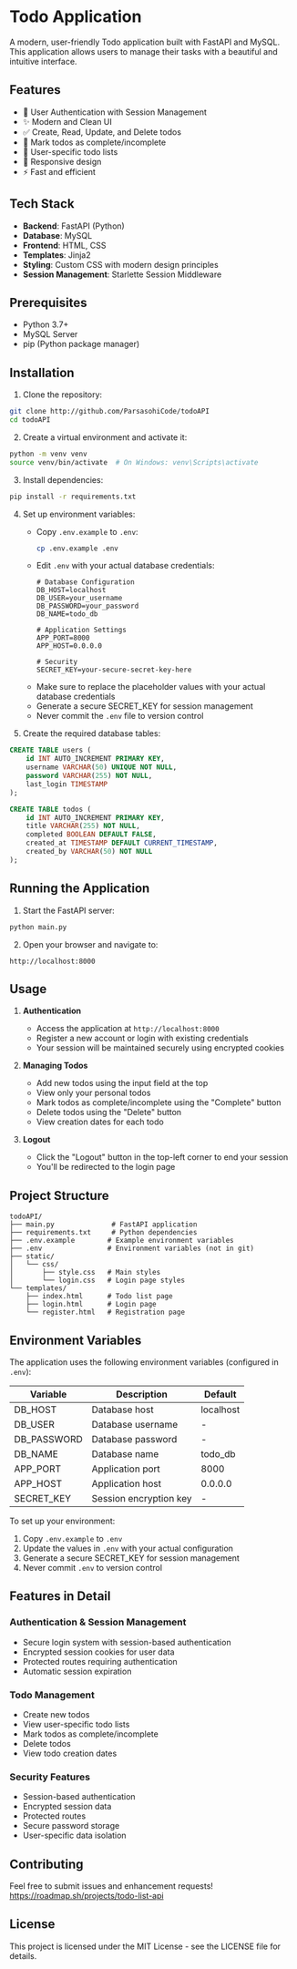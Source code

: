 # Todo Application

A modern, user-friendly Todo application built with FastAPI and MySQL. This application allows users to manage their tasks with a beautiful and intuitive interface.

## Features

- 🔐 User Authentication with Session Management
- ✨ Modern and Clean UI
- ✅ Create, Read, Update, and Delete todos
- 🎯 Mark todos as complete/incomplete
- 👤 User-specific todo lists
- 📱 Responsive design
- ⚡ Fast and efficient

## Tech Stack

- **Backend**: FastAPI (Python)
- **Database**: MySQL
- **Frontend**: HTML, CSS
- **Templates**: Jinja2
- **Styling**: Custom CSS with modern design principles
- **Session Management**: Starlette Session Middleware

## Prerequisites

- Python 3.7+
- MySQL Server
- pip (Python package manager)

## Installation

1. Clone the repository:
```bash
git clone http://github.com/ParsasohiCode/todoAPI
cd todoAPI
```

2. Create a virtual environment and activate it:
```bash
python -m venv venv
source venv/bin/activate  # On Windows: venv\Scripts\activate
```

3. Install dependencies:
```bash
pip install -r requirements.txt
```

4. Set up environment variables:
   - Copy `.env.example` to `.env`:
     ```bash
     cp .env.example .env
     ```
   - Edit `.env` with your actual database credentials:
     ```env
     # Database Configuration
     DB_HOST=localhost
     DB_USER=your_username
     DB_PASSWORD=your_password
     DB_NAME=todo_db

     # Application Settings
     APP_PORT=8000
     APP_HOST=0.0.0.0
     
     # Security
     SECRET_KEY=your-secure-secret-key-here
     ```
   - Make sure to replace the placeholder values with your actual database credentials
   - Generate a secure SECRET_KEY for session management
   - Never commit the `.env` file to version control

5. Create the required database tables:
```sql
CREATE TABLE users (
    id INT AUTO_INCREMENT PRIMARY KEY,
    username VARCHAR(50) UNIQUE NOT NULL,
    password VARCHAR(255) NOT NULL,
    last_login TIMESTAMP
);

CREATE TABLE todos (
    id INT AUTO_INCREMENT PRIMARY KEY,
    title VARCHAR(255) NOT NULL,
    completed BOOLEAN DEFAULT FALSE,
    created_at TIMESTAMP DEFAULT CURRENT_TIMESTAMP,
    created_by VARCHAR(50) NOT NULL
);
```

## Running the Application

1. Start the FastAPI server:
```bash
python main.py
```

2. Open your browser and navigate to:
```
http://localhost:8000
```

## Usage

1. **Authentication**
   - Access the application at `http://localhost:8000`
   - Register a new account or login with existing credentials
   - Your session will be maintained securely using encrypted cookies

2. **Managing Todos**
   - Add new todos using the input field at the top
   - View only your personal todos
   - Mark todos as complete/incomplete using the "Complete" button
   - Delete todos using the "Delete" button
   - View creation dates for each todo

3. **Logout**
   - Click the "Logout" button in the top-left corner to end your session
   - You'll be redirected to the login page

## Project Structure

```
todoAPI/
├── main.py              # FastAPI application
├── requirements.txt     # Python dependencies
├── .env.example        # Example environment variables
├── .env                # Environment variables (not in git)
├── static/
│   └── css/
│       ├── style.css   # Main styles
│       └── login.css   # Login page styles
└── templates/
    ├── index.html      # Todo list page
    ├── login.html      # Login page
    └── register.html   # Registration page
```

## Environment Variables

The application uses the following environment variables (configured in `.env`):

| Variable | Description | Default |
|----------|-------------|---------|
| DB_HOST | Database host | localhost |
| DB_USER | Database username | - |
| DB_PASSWORD | Database password | - |
| DB_NAME | Database name | todo_db |
| APP_PORT | Application port | 8000 |
| APP_HOST | Application host | 0.0.0.0 |
| SECRET_KEY | Session encryption key | - |

To set up your environment:
1. Copy `.env.example` to `.env`
2. Update the values in `.env` with your actual configuration
3. Generate a secure SECRET_KEY for session management
4. Never commit `.env` to version control

## Features in Detail

### Authentication & Session Management
- Secure login system with session-based authentication
- Encrypted session cookies for user data
- Protected routes requiring authentication
- Automatic session expiration

### Todo Management
- Create new todos
- View user-specific todo lists
- Mark todos as complete/incomplete
- Delete todos
- View todo creation dates

### Security Features
- Session-based authentication
- Encrypted session data
- Protected routes
- Secure password storage
- User-specific data isolation

## Contributing

Feel free to submit issues and enhancement requests!
https://roadmap.sh/projects/todo-list-api

## License

This project is licensed under the MIT License - see the LICENSE file for details.
